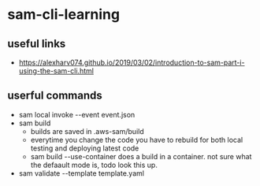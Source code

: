 # sam-cli-learning

## useful links
* https://alexharv074.github.io/2019/03/02/introduction-to-sam-part-i-using-the-sam-cli.html

## userful commands
* sam local invoke <ResourceFunctionName> --event event.json
* sam build
  * builds are saved in .aws-sam/build
  * everytime you change the code you have to rebuild for both local testing and deploying latest code
  * sam build --use-container does a build in a container. not sure what the defaault mode is, todo look this up.
* sam validate --template template.yaml
